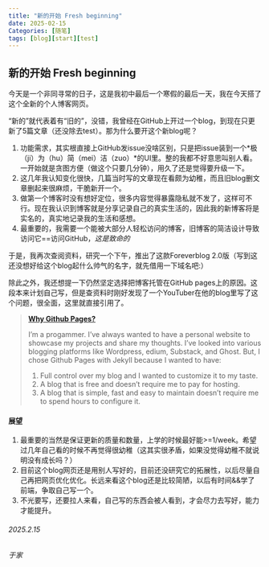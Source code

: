 ```yaml
---
title: "新的开始 Fresh beginning"
date: 2025-02-15 
Categories: [随笔]
tags: [blog][start][test]
---
```


## 新的开始 Fresh beginning

今天是一个非同寻常的日子，这是我初中最后一个寒假的最后一天，我在今天搭了这个全新的个人博客网页。

“新的”就代表着有“旧的”，没错，我曾经在GitHub上开过一个blog，到现在只更新了5篇文章（还没除去test）。那为什么要开这个新blog呢？
1. 功能需求，其实根直接上GitHub发issue没啥区别，只是把issue装到一个*极（ji）为（hu）简（mei）洁（zuo）*的UI里。整的我都不好意思叫别人看。一开始就是贪图方便（做这个只要几分钟），用久了还是觉得要升级一下。
2. 这几年我认知变化很快，几篇当时写的文章现在看颇为幼稚，而且旧blog删文章删起来很麻烦，干脆新开一个。
3. 做第一个博客时没有想好定位，很多内容觉得暴露隐私就不发了，这样可不行。现在我认识到博客就是分享记录自己的真实生活的，因此我的新博客将是实名的，真实地记录我的生活和感想。
4. 最重要的，我需要一个能被大部分人轻松访问的博客，旧博客的简洁设计导致访问它==访问GitHub，*这是致命的*

于是，我再次查阅资料，研究一个下午，推出了这款Foreverblog 2.0版（写到这还没想好给这个blog起什么帅气的名字，就先借用一下域名吧:）

除此之外，我还想提一下仍然坚定选择把博客托管在GitHub pages上的原因。这段本来计划自己写，但是查资料时刚好发现了一个YouTuber在他的blog里写了这个问题，很全面，这里就直接引用了。

>    
>  [**Why Github Pages?**](https://ahmedtremo.com/posts/how-to-build-website/ "Ahmed Tremo's blog")
>
>I’m a progammer. I’ve always wanted to have a personal website to showcase my projects and share my thoughts. I’ve looked into various blogging platforms like Wordpress, edium, Substack, and Ghost. But, I chose Github Pages with Jekyll because I wanted to have:
>
>1. Full control over my blog and I wanted to customize it to my taste.
>2. A blog that is free and doesn’t require me to pay for hosting.
>3. A blog that is simple, fast and easy to maintain doesn’t require me to spend hours to configure it.

#### 展望
1. 最重要的当然是保证更新的质量和数量，上学的时候最好能>=1/week。希望过几年自己看的时候不再觉得很幼稚（这其实很矛盾，如果没觉得幼稚不就说明没有成长吗？）
2. 目前这个blog网页还是用别人写好的，目前还没研究它的拓展性，以后尽量自己再把网页优化优化。长远来看这个blog还是比较简陋，以后有时间&&学了前端，争取自己写一个。
3. 不光要写，还要拉人来看，自己写的东西会被人看到，才会尽力去写好，能力才能提升。

###### 2025.2.15
###### 于家